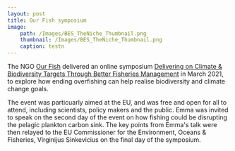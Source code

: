 ```yaml
---
layout: post
title: Our Fish symposium
image: 
    path: /Images/BES_TheNiche_Thumbnail.png
    thumbnail: /Images/BES_TheNiche_Thumbnail.png
    caption: testn
---
```


The NGO [Our Fish](https://our.fish/) delivered an online symposium [Delivering on Climate & Biodiversity Targets Through Better Fisheries Management](https://our.fish/news/symposium-delivering-on-climate-biodiversity-targets-through-better-fisheries-management/) in March 2021, to explore how ending overfishing can help realise biodiversity and climate change goals. 

The event was particuarly aimed at the EU, and was free and open for all to attend, including scientists, policy makers and the public. Emma was invited to speak on the second day of the event on how fishing could be disrupting the pelagic plankton carbon sink. The key points from Emma's talk were then relayed to the EU Commissioner for the Environment, Oceans & Fisheries, Virginijus Sinkevicius on the final day of the symposium.
